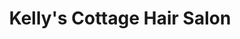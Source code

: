 ---
title: "Kelly's Cottage Hair Salon"
url: /tallahassee/kellys-cottage-hair-salon/
shop: Friseur
---